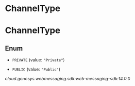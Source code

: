 # ChannelType


# ChannelType

## Enum


* `PRIVATE` (value: `"Private"`)

* `PUBLIC` (value: `"Public"`)




_cloud.genesys.webmessaging.sdk:web-messaging-sdk:14.0.0_
